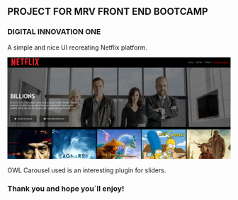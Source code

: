 ## PROJECT FOR MRV FRONT END BOOTCAMP
### DIGITAL INNOVATION ONE

A simple and nice UI recreating Netflix platform. 

<img src="/public/images/readme_home.png" width="700">

OWL Carousel used is an interesting plugin for sliders.

### Thank you and hope you`ll enjoy!

